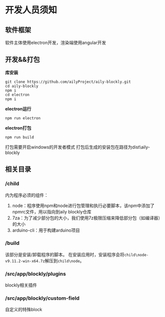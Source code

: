 # 开发人员须知  

## 软件框架
软件主体使用electron开发，渲染端使用angular开发  

## 开发&&打包  

**库安装**
```
git clone https://github.com/ailyProject/aily-blockly.git
cd aily-blockly
npm i
cd electron
npm i
```  

**electron运行**
```
npm run electron
```

**electron打包**
```
npm run build
```
打包需要开启windows的开发者模式
打包后生成的安装包在路径为dist\aily-blockly

## 相关目录

### /child  
内为程序必须的组件：
1. node：程序使用npm和node进行包管理和执行必要脚本，该npm中添加了npmrc文件，用以指向到aily blockly仓库
2. 7za：为了减少部分包的大小，我们使用7z极限压缩来降低部分包（如编译器）的大小
3. arduino-cli：用于构建arduino项目

### /build  
该部分是安装/卸载程序的脚本。
在安装应用时，安装程序会将`child\node-v9.11.2-win-x64.7z`解压到`child\node`。  

### /src/app/blockly/plugins
blockly相关插件

### /src/app/blockly/custom-field
自定义的特殊block